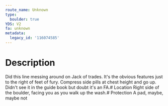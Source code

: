 ```yaml
---
route_name: Unknown
type:
  boulder: true
YDS: V2
fa: unknown
metadata:
  legacy_id: '116074585'
---
```

# Description
Did this line messing around on Jack of trades. It's the obvious features just to the right of feet of fury. Compress side pills at chest height and go up. Didn't see it in the guide book but doubt it's an FA.# Location
Right side of the boulder, facing you as you walk up the wash.# Protection
A pad, maybe, maybe not